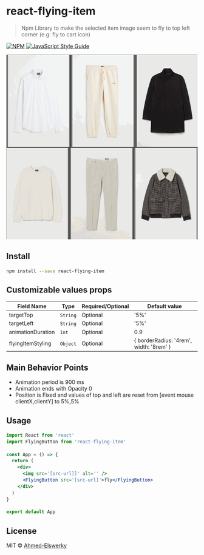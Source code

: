 # react-flying-item

> Npm Library to make the selected item image seem to fly to top left corner (e.g: fly to cart icon)

[![NPM](https://img.shields.io/npm/v/react-flying-item.svg)](https://www.npmjs.com/package/react-flying-item) [![JavaScript Style Guide](https://img.shields.io/badge/code_style-standard-brightgreen.svg)](https://standardjs.com)

![Example Gif](./ex.gif)

## Install

```bash
npm install --save react-flying-item
```

## Customizable values props

| Field Name        | Type     | Required/Optional | Default value                           |
| ----------------- | -------- | ----------------- | --------------------------------------- |
| targetTop         | `String` | Optional          | '5%'                                    |
| targetLeft        | `String` | Optional          | '5%'                                    |
| animationDuration | `Int`    | Optional          | 0.9                                     |
| flyingItemStyling | `Object` | Optional          | { borderRadius: '4rem', width: '8rem' } |

## Main Behavior Points

- Animation period is 900 ms
- Animation ends with Opacity 0
- Position is Fixed and values of top and left are reset from [event mouse clientX,clientY] to 5%,5%

## Usage

```jsx
import React from 'react'
import FlyingButton from 'react-flying-item'

const App = () => {
  return (
    <div>
      <img src='[src-url]]' alt='' />
      <FlyingButton src='[src-url]'>fly</FlyingButton>
    </div>
  )
}

export default App
```

## License

MIT © [Ahmed-Elswerky](https://github.com/Ahmed-Elswerky)
